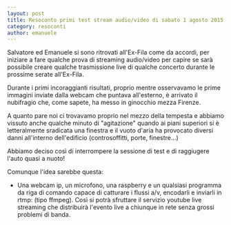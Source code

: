```yaml
---
layout: post
title: Resoconto primi test stream audio/video di sabato 1 agosto 2015
category: resoconti
author: emanuele 
---
```

Salvatore ed Emanuele si sono ritrovati all'Ex-Fila come da accordi, per iniziare a fare qualche prova di streaming audio/video per capire se sarà possibile creare qualche trasmissione live di qualche concerto durante le prossime serate all'Ex-Fila.

Durante i primi incoraggianti risultati, proprio mentre osservavamo le prime immagini inviate dalla webcam che puntava all'esterno, è arrivato il nubifragio che, come sapete, ha messo in ginocchio mezza Firenze. 

A quanto pare noi ci trovavamo proprio nel mezzo della tempesta e abbiamo vissuto anche qualche minuto di "agitazione" quando ai piani superiori si è letteralmente sradicata una finestra e il vuoto d'aria ha provocato diversi danni all'interno dell'edificio (controsoffitti, porte, finestre...)

Abbiamo deciso così di interrompere la sessione di test e di raggiugere l'auto quasi a nuoto!

Comunque l'idea sarebbe questa: 
- Una webcam ip, un microfono, una raspberry e un qualsiasi programma da riga di comando capace di catturare i flussi a/v, encodarli e inviarli in rtmp: (tipo ffmpeg). Così si potrà sfruttare il servizio youtube live streaming che distribuirà l'evento live a chiunque in rete senza grossi problemi di banda.


  
 

